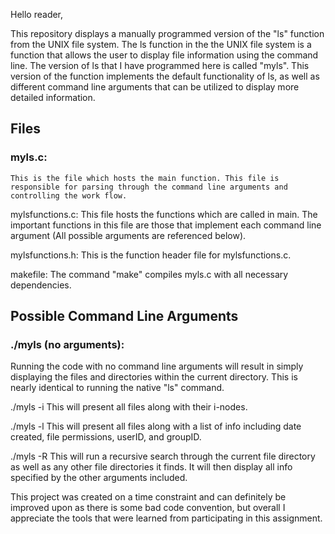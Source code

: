 Hello reader,

This repository displays a manually programmed version of the "ls" function from the UNIX file system. 
The ls function in the the UNIX file system is a function that allows the user to display file information using the command line. The version
of ls that I have programmed here is called "myls". This version of the function implements the default functionality of ls, as well as different 
command line arguments that can be utilized to display more detailed information.

## Files

### myls.c:
	This is the file which hosts the main function. This file is responsible for parsing through the command line arguments and controlling the work flow.
	
mylsfunctions.c:
	This file hosts the functions which are called in main. The important functions in this file are those that implement each command line argument 
	(All possible arguments are referenced below).
	
mylsfunctions.h:
	This is the function header file for mylsfunctions.c.
	
makefile:
	The command "make" compiles myls.c with all necessary dependencies.

## Possible Command Line Arguments

### ./myls (no arguments):

Running the code with no command line arguments will result in simply displaying the files and directories within the current directory. This is nearly identical to running the native "ls" command.

./myls -i 
	This will present all files along with their i-nodes.
	
./myls -l 
	This will present all files along with a list of info including
	date created, file permissions, userID, and groupID.
	
./myls -R
	This will run a recursive search through the current file directory as well as any 
	other file directories it finds. It will then display all info specified by the other
	arguments included.


This project was created on a time constraint and can definitely be improved upon as there is some bad code convention, but overall I appreciate the tools that were learned from participating in this assignment.
